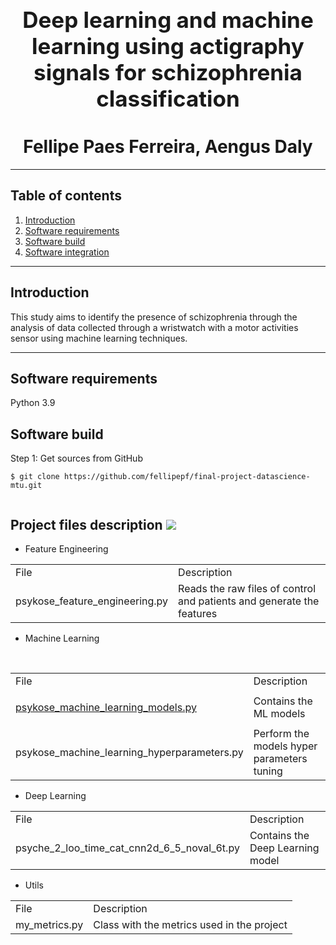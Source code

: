

<h1 align="center" style="display: block; font-size: 2.5em; font-weight: bold; margin-block-start: 1em; margin-block-end: 1em;">  
  <br><br><strong>Deep learning and machine learning using actigraphy signals for schizophrenia classification</strong>  
  
</h1>  
<h1 align="center">  
Fellipe Paes Ferreira, Aengus Daly  
</h1>  
  
---  
  ## Table of contents
1. [Introduction](#introduction)  
2. [Software requirements](#software-requirements)  
3. [Software build](#software-build)  
4. [Software integration](#software-integration)  

---  
## Introduction
  
This study aims to identify the presence of schizophrenia through the analysis of data collected through a wristwatch with a motor activities sensor using machine learning techniques.  
  
---  
  


  
## Software requirements
Python 3.9  
  
  
## Software build
Step 1: Get sources from GitHub 
```shell   
$ git clone https://github.com/fellipepf/final-project-datascience-mtu.git
 
```  
  
## Project files description [![](./docs/img/pin.svg)](#software-build)  
  
* Feature Engineering  
<table>  
   <tr>   
      <td>File</td>   
      <td>Description</td>  
   </tr>  
  
   <tr>  
      <td>psykose_feature_engineering.py</td>   
      <td>Reads the raw files of control and patients and generate the features</td>  
   </tr>  
</table>  
  
* Machine Learning  
<table>  
   <tr>   
      <td>File</td>   
      <td>Description</td>  
   </tr>  
  
   <tr>  
      <td>

[psykose_machine_learning_models.py](./code/psykose_machine_learning_models.py)
     </td>   
      <td>Contains the ML models</td>  
   </tr>  
   <tr>  
      <td>psykose_machine_learning_hyperparameters.py</td>   
      <td>Perform the models hyper parameters tuning</td>  
   </tr>  
</table>  
  
* Deep Learning  
<table>  
   <tr>   
      <td>File</td>   
      <td>Description</td>  
   </tr>  
  
   <tr>  
      <td>psyche_2_loo_time_cat_cnn2d_6_5_noval_6t.py</td>   
      <td>Contains the Deep Learning model</td>  
   </tr>  
  
</table>

* Utils 
<table>  
   <tr>   
      <td>File</td>   
      <td>Description</td>  
   </tr>  
  
   <tr>  
      <td>my_metrics.py</td>   
      <td>Class with the metrics used in the project</td>  
   </tr>  
</table>  

